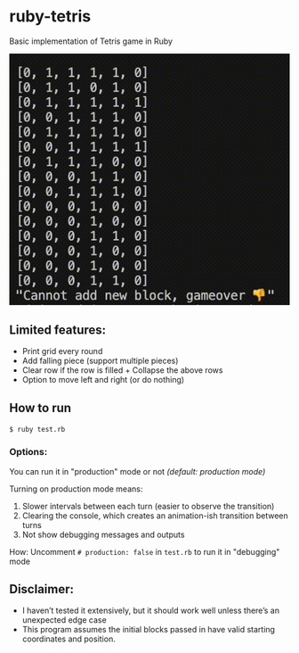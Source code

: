 # ruby-tetris

Basic implementation of Tetris game in Ruby

![Demo](demo.gif)

## Limited features:

- Print grid every round
- Add falling piece (support multiple pieces)
- Clear row if the row is filled + Collapse the above rows
- Option to move left and right (or do nothing)

## How to run

```
$ ruby test.rb
```

### Options:

You can run it in "production" mode or not <i>(default: production mode)</i>

Turning on production mode means:

1. Slower intervals between each turn (easier to observe the transition)
2. Clearing the console, which creates an animation-ish transition between turns
3. Not show debugging messages and outputs

How: Uncomment `# production: false` in `test.rb` to run it in "debugging" mode

## Disclaimer:

- I haven’t tested it extensively, but it should work well unless there’s an unexpected edge case
- This program assumes the initial blocks passed in have valid starting coordinates and position.
